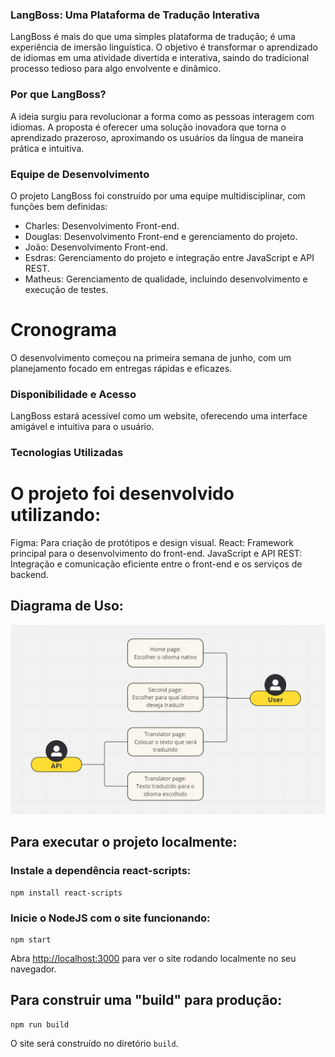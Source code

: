 ### LangBoss: Uma Plataforma de Tradução Interativa
LangBoss é mais do que uma simples plataforma de tradução; é uma experiência de imersão linguística. O objetivo é transformar o aprendizado de idiomas em uma atividade divertida e interativa, saindo do tradicional processo tedioso para algo envolvente e dinâmico.

### Por que LangBoss?
A ideia surgiu para revolucionar a forma como as pessoas interagem com idiomas. A proposta é oferecer uma solução inovadora que torna o aprendizado prazeroso, aproximando os usuários da língua de maneira prática e intuitiva.

### Equipe de Desenvolvimento
O projeto LangBoss foi construído por uma equipe multidisciplinar, com funções bem definidas:

* Charles: Desenvolvimento Front-end.
* Douglas: Desenvolvimento Front-end e gerenciamento do projeto.
* João: Desenvolvimento Front-end.
* Esdras: Gerenciamento do projeto e integração entre JavaScript e API REST.
* Matheus: Gerenciamento de qualidade, incluindo desenvolvimento e execução de testes.
# Cronograma
O desenvolvimento começou na primeira semana de junho, com um planejamento focado em entregas rápidas e eficazes.

### Disponibilidade e Acesso
LangBoss estará acessível como um website, oferecendo uma interface amigável e intuitiva para o usuário.

### Tecnologias Utilizadas
# O projeto foi desenvolvido utilizando:

Figma: Para criação de protótipos e design visual.
React: Framework principal para o desenvolvimento do front-end.
JavaScript e API REST: Integração e comunicação eficiente entre o front-end e os serviços de backend.

## Diagrama de Uso:
![Diagrama](/public/img/readme/Diagrama.png "Diagrama de Uso")

## Para executar o projeto localmente:
### Instale a dependência react-scripts:
```
npm install react-scripts
```

### Inicie o NodeJS com o site funcionando:
```
npm start
```

Abra [http://localhost:3000](http://localhost:3000) para ver o site rodando localmente no seu navegador.

## Para construir uma "build" para produção:
```
npm run build
```
O site será construído no diretório `build`.
